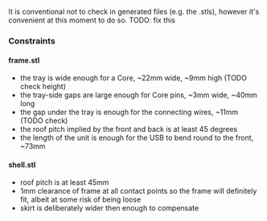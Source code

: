 It is conventional not to check in generated files (e.g. the .stls), however it's convenient at this moment to do so. TODO: fix this

### Constraints

#### frame.stl

- the tray is wide enough for a Core, ~22mm wide, ~9mm high (TODO check height)
- the tray-side gaps are large enough for Core pins, ~3mm wide, ~40mm long
- the gap under the tray is enough for the connecting wires, ~11mm (TODO check)
- the roof pitch implied by the front and back is at least 45 degrees
- the length of the unit is enough for the USB to bend round to the front, ~73mm

#### shell.stl

- roof pitch is at least 45mm
- 1mm clearance of frame at all contact points so the frame will definitely fit, albeit at some risk of being loose
- skirt is deliberately wider then enough to compensate

